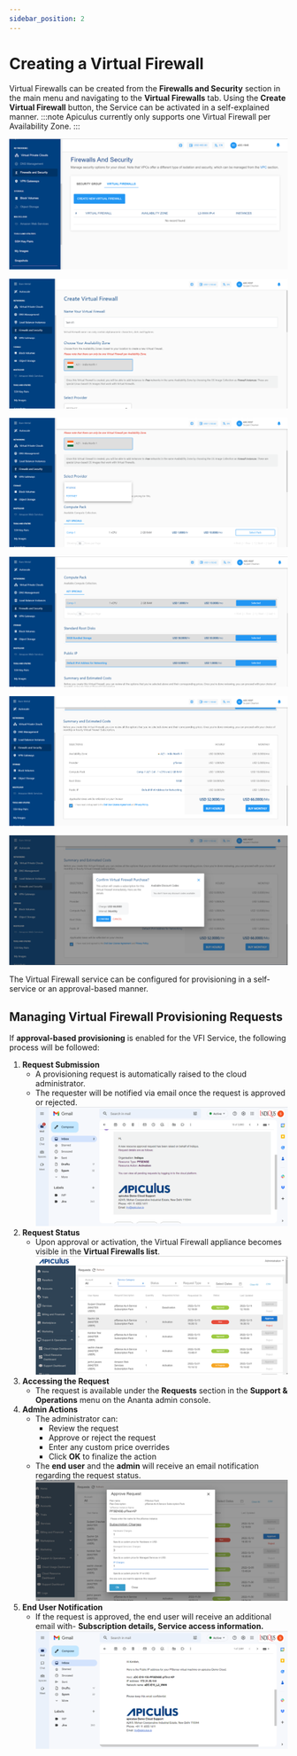 ```yaml
---
sidebar_position: 2
---
```

# Creating a Virtual Firewall

Virtual Firewalls can be created from the **Firewalls and Security** section in the main menu and navigating to the **Virtual Firewalls** tab. Using the **Create Virtual Firewall** button, the Service can be activated in a self-explained manner.
:::note
 Apiculus currently only supports one Virtual Firewall per Availability Zone.
 :::

![Creating a Virtual Firewall](img/CreatingaVirtualFirewall1.png)

![Creating a Virtual Firewall](img/CreatingaVirtualFirewall2.png)

![Creating a Virtual Firewall](img/CreatingaVirtualFirewall3.png)

![Creating a Virtual Firewall](img/CreatingaVirtualFirewall4.png)

![Creating a Virtual Firewall](img/CreatingaVirtualFirewall5.png)

![Creating a Virtual Firewall](img/CreatingaVirtualFirewall6.png)

The Virtual Firewall service can be configured for provisioning in a self-service or an approval-based manner.

## Managing Virtual Firewall Provisioning Requests

If **approval-based provisioning** is enabled for the VFI Service, the following process will be followed:
1. **Request Submission**
	-  A provisioning request is automatically raised to the cloud administrator.
	- The requester will be notified via email once the request is approved or rejected.
	  ![Creating a Virtual Firewall](img/CreatingaVirtualFirewall7.png)
2. **Request Status**
	-  Upon approval or activation, the Virtual Firewall appliance becomes visible in the **Virtual Firewalls list**.
	  ![Creating a Virtual Firewall](img/CreatingaVirtualFirewall8.png)
3. **Accessing the Request**
	- The request is available under the **Requests** section in the **Support & Operations** menu on the Ananta admin console.
4. **Admin Actions**
	- The administrator can:
	    - Review the request
	    - Approve or reject the request
	    - Enter any custom price overrides
	    - Click **OK** to finalize the action
	- The **end user** and the **admin** will receive an email notification regarding the request status.
	  ![Creating a Virtual Firewall](img/CreatingaVirtualFirewall9.png)
5. **End User Notification**
	- If the request is approved, the end user will receive an additional email with- **Subscription details, Service access information.**
	  ![Creating a Virtual Firewall](img/CreatingaVirtualFirewall10.png)


